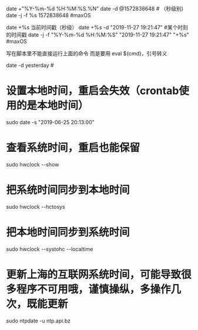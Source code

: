 date +"%Y-%m-%d %H:%M:%S.%N" 
date -d @1572838648 # （秒级别)
date -j -f %s 1572838648 #maxOS

date +%s 当前时间戳（秒级）
date +%s -d "2019-11-27 19:21:47" #某个时刻的时间戳
date -j -f "%Y-%m-%d %H:%M:%S" "2019-11-27 19:21:47" "+%s" #maxOS

写在脚本里不能直接运行上面的命令
而是要用 eval ${cmd}，引号转义

date -d yesterday # 

# 设置本地时间，重启会失效（crontab使用的是本地时间）
sudo date -s "2019-06-25 20:13:00"

# 查看系统时间，重启也能保留
sudo hwclock --show

# 把系统时间同步到本地时间
sudo hwclock --hctosys

# 把本地时间同步到系统时间
sudo hwclock --systohc --localtime

# 更新上海的互联网系统时间，可能导致很多程序不可用哦，谨慎操纵，多操作几次，既能更新
sudo ntpdate -u ntp.api.bz